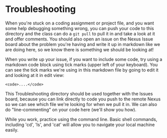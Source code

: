 # Troubleshooting

When you're stuck on a coding assignment or project file, and you want some help debugging something wrong, you can push your code to this directory and the class can do a `git pull` to pull it in and take a look at it and offer comments. You should also open an issue on the Nexus Issue board about the problem you're having and write it up in markdown like we are doing here, so we know there is something we should be looking at!

When you write up your issue, if you want to include some code, try using a markdown code block using tick marks (upper left of your keyboard). You can see the tick marks we're using in this markdown file by going to edit it and looking at it in edit view:

```
<code>....</code>

```

This Troubleshooting directory should be used together with the Issues board, because you can link directly to code you push to the remote Nexus so we can see which file we're looking for when we pull it in. We can also do "line-commenting" on your code here (we'll show you how).

While you work, practice using the command line. Basic shell commands, including 'cd', 'ls', and 'cat' will allow you to navigate your local machine easily. 
